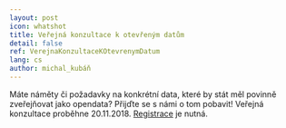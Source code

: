 ```yaml
---
layout: post
icon: whatshot
title: Veřejná konzultace k otevřeným datům
detail: false
ref: VerejnaKonzultaceKOtevrenymDatum
lang: cs
author: michal_kubáň
---
```


Máte náměty či požadavky na konkrétní data, které by stát měl povinně zveřejňovat jako opendata? Přijďte se s námi o tom pobavit! Veřejná konzultace proběhne 20.11.2018. [Registrace](https://t.co/z9oodw0r0O) je nutná.
